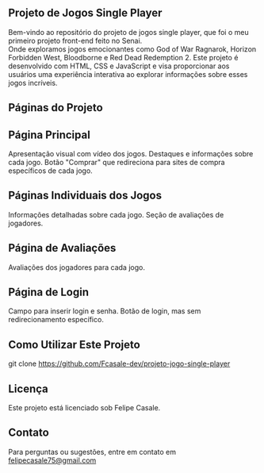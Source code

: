 ## Projeto de Jogos Single Player
Bem-vindo ao repositório do projeto de jogos single player, que foi o meu primeiro projeto front-end feito no Senai.
<br>
Onde exploramos jogos emocionantes como God of War Ragnarok, Horizon Forbidden West, Bloodborne e Red Dead Redemption 2. Este projeto é desenvolvido com HTML, CSS e JavaScript e visa proporcionar aos usuários uma experiência interativa ao explorar informações sobre esses jogos incríveis.

## Páginas do Projeto

## Página Principal
Apresentação visual com vídeo dos jogos.
Destaques e informações sobre cada jogo.
Botão "Comprar" que redireciona para sites de compra específicos de cada jogo.

## Páginas Individuais dos Jogos
Informações detalhadas sobre cada jogo.
Seção de avaliações de jogadores.

## Página de Avaliações
Avaliações dos jogadores para cada jogo.

## Página de Login
Campo para inserir login e senha.
Botão de login, mas sem redirecionamento específico.

## Como Utilizar Este Projeto
git clone https://github.com/Fcasale-dev/projeto-jogo-single-player

## Licença
Este projeto está licenciado sob Felipe Casale. 

## Contato
Para perguntas ou sugestões, entre em contato em felipecasale75@gmail.com
